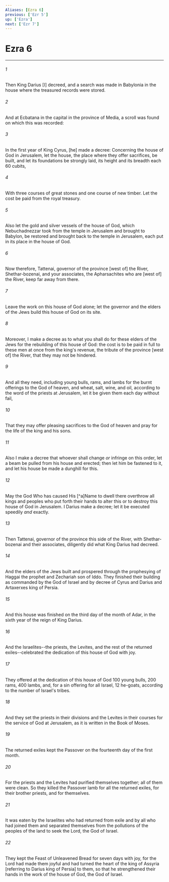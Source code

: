 ```yaml
---
Aliases: [Ezra 6]
previous: ['Ezr 5']
up: ['Ezra']
next: ['Ezr 7']
---
```

# Ezra 6

***














###### 1 






Then King Darius [I] decreed, and a search was made in Babylonia in the house where the treasured records were stored. 













###### 2 






And at Ecbatana in the capital in the province of Media, a scroll was found on which this was recorded: 













###### 3 






In the first year of King Cyrus, [he] made a decree: Concerning the house of God in Jerusalem, let the house, the place where they offer sacrifices, be built, and let its foundations be strongly laid, its height and its breadth each 60 cubits, 













###### 4 






With three courses of great stones and one course of new timber. Let the cost be paid from the royal treasury. 













###### 5 






Also let the gold and silver vessels of the house of God, which Nebuchadnezzar took from the temple in Jerusalem and brought to Babylon, be restored and brought back to the temple in Jerusalem, each put in its place in the house of God. 













###### 6 






Now therefore, Tattenai, governor of the province [west of] the River, Shethar-bozenai, and your associates, the Apharsachites who are [west of] the River, keep far away from there. 













###### 7 






Leave the work on this house of God alone; let the governor and the elders of the Jews build this house of God on its site. 













###### 8 






Moreover, I make a decree as to what you shall do for these elders of the Jews for the rebuilding of this house of God: the cost is to be paid in full to these men at once from the king's revenue, the tribute of the province [west of] the River, that they may not be hindered. 













###### 9 






And all they need, including young bulls, rams, and lambs for the burnt offerings to the God of heaven, and wheat, salt, wine, and oil, according to the word of the priests at Jerusalem, let it be given them each day without fail, 













###### 10 






That they may offer pleasing sacrifices to the God of heaven and pray for the life of the king and his sons. 













###### 11 






Also I make a decree that whoever shall change _or_ infringe on this order, let a beam be pulled from his house and erected; then let him be fastened to it, and let his house be made a dunghill for this. 













###### 12 






May the God Who has caused His [^a]Name to dwell there overthrow all kings and peoples who put forth their hands to alter this or to destroy this house of God in Jerusalem. I Darius make a decree; let it be executed speedily _and_ exactly. 













###### 13 






Then Tattenai, governor of the province this side of the River, with Shethar-bozenai and their associates, diligently did what King Darius had decreed. 













###### 14 






And the elders of the Jews built and prospered through the prophesying of Haggai the prophet and Zechariah son of Iddo. They finished their building as commanded by the God of Israel and by decree of Cyrus and Darius and Artaxerxes king of Persia. 













###### 15 






And this house was finished on the third day of the month of Adar, in the sixth year of the reign of King Darius. 













###### 16 






And the Israelites--the priests, the Levites, and the rest of the returned exiles--celebrated the dedication of this house of God with joy. 













###### 17 






They offered at the dedication of this house of God 100 young bulls, 200 rams, 400 lambs, and, for a sin offering for all Israel, 12 he-goats, according to the number of Israel's tribes. 













###### 18 






And they set the priests in their divisions and the Levites in their courses for the service of God at Jerusalem, as it is written in the Book of Moses. 













###### 19 






The returned exiles kept the Passover on the fourteenth day of the first month. 













###### 20 






For the priests and the Levites had purified themselves together; all of them were clean. So they killed the Passover lamb for all the returned exiles, for their brother priests, and for themselves. 













###### 21 






It was eaten by the Israelites who had returned from exile and by all who had joined them and separated themselves from the pollutions of the peoples of the land to seek the Lord, the God of Israel. 













###### 22 






They kept the Feast of Unleavened Bread for seven days with joy, for the Lord had made them joyful and had turned the heart of the king of Assyria [referring to Darius king of Persia] to them, so that he strengthened their hands in the work of the house of God, the God of Israel.
